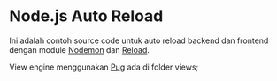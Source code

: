 # Node.js Auto Reload

Ini adalah contoh source code untuk auto reload backend dan frontend dengan module [Nodemon](https://www.npmjs.com/package/nodemon) dan [Reload](https://www.npmjs.com/package/reload).

View engine menggunakan [Pug](https://pugjs.org) ada di folder views;
